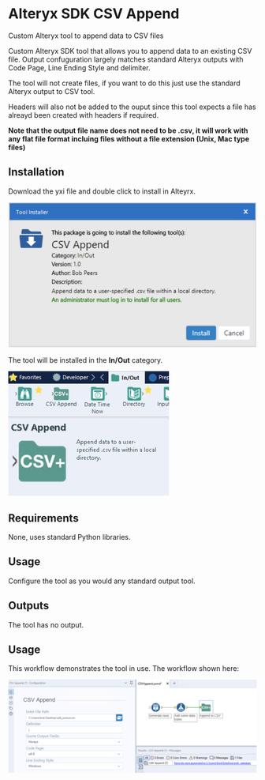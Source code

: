 # Alteryx SDK CSV Append
Custom Alteryx tool to append data to CSV files

Custom Alteryx SDK tool that allows you to append data to an existing CSV file. Output confuguration largely matches standard Alteryx outputs with Code Page, Line Ending Style and delimiter.

The tool will not create files, if you want to do this just use the standard Alteryx output to CSV tool.

Headers will also not be added to the ouput since this tool expects a file has alreayd been created with headers if required.

__Note that the output file name does not need to be .csv, it will work with any flat file format incluing files without a file extension (Unix, Mac type files)__

## Installation
Download the yxi file and double click to install in Alteyrx. 

<img src="https://github.com/bobpeers/Alteryx_SDK_CSVAppend/blob/main/images/csvinstall.png" alt="CSV Append Install Dialog">

The tool will be installed in the __In/Out__ category.

<img src="https://github.com/bobpeers/Alteryx_SDK_CSVAppend/blob/main/images/CSVAppend_toolbar.png" alt="CSV Append Install Toolbar">

## Requirements

None, uses standard Python libraries.

## Usage
Configure the tool as you would any standard output tool.

## Outputs
The tool has no output.

## Usage
This workflow demonstrates the tool in use. The workflow shown here:

<img src="https://github.com/bobpeers/Alteryx_SDK_CSVAppend/blob/main/images/CSVAppend_workflow.png" width="1000" alt="CSV Append Workflow">
